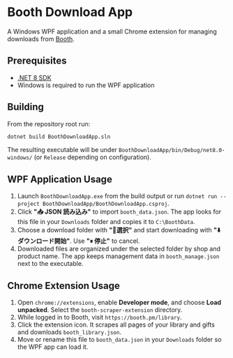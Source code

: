 # Booth Download App

A Windows WPF application and a small Chrome extension for managing downloads from [Booth](https://booth.pm/).

## Prerequisites

- [.NET 8 SDK](https://dotnet.microsoft.com/download)
- Windows is required to run the WPF application

## Building

From the repository root run:

```bash
dotnet build BoothDownloadApp.sln
```

The resulting executable will be under `BoothDownloadApp/bin/Debug/net8.0-windows/` (or `Release` depending on configuration).

## WPF Application Usage

1. Launch `BoothDownloadApp.exe` from the build output or run `dotnet run --project BoothDownloadApp/BoothDownloadApp.csproj`.
2. Click **"📥 JSON 読み込み"** to import `booth_data.json`. The app looks for this file in your `Downloads` folder and copies it to `C:\BoothData`.
3. Choose a download folder with **"📂選択"** and start downloading with **"⬇️ ダウンロード開始"**. Use **"⏸ 停止"** to cancel.
4. Downloaded files are organized under the selected folder by shop and product name. The app keeps management data in `booth_manage.json` next to the executable.

## Chrome Extension Usage

1. Open `chrome://extensions`, enable **Developer mode**, and choose **Load unpacked**. Select the `booth-scraper-extension` directory.
2. While logged in to Booth, visit `https://booth.pm/library`.
3. Click the extension icon. It scrapes all pages of your library and gifts and downloads `booth_library.json`.
4. Move or rename this file to `booth_data.json` in your `Downloads` folder so the WPF app can load it.

